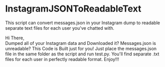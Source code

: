# InstagramJSONToReadableText
This script can convert messages.json in your Instagram dump to readable separate text files for each user you've chatted with.

Hi There,			
  Dumped all of your Instagram data and Downloaded it? Messages.json is unreadable? This Code is Built just for you!
  Just place the messages.json file in the same folder as the script and run test.py. You'll find separate .txt files for each user in perfectly readable format.
                  Enjoy!!!
